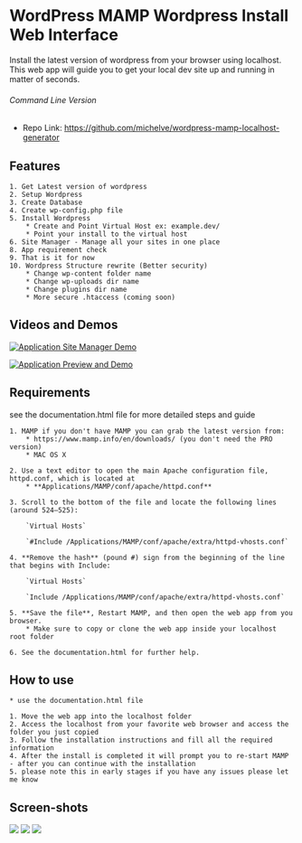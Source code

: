 # WordPress MAMP Wordpress Install Web Interface
Install the latest version of wordpress from your browser using localhost. This web app will guide you to get your local dev site up and running in matter of seconds. 


###### Command Line Version
* Repo Link: https://github.com/michelve/wordpress-mamp-localhost-generator

## Features
	1. Get Latest version of wordpress
	2. Setup Wordpress
	3. Create Database
	4. Create wp-config.php file
	5. Install Wordpress
		* Create and Point Virtual Host ex: example.dev/
		* Point your install to the virtual host
	6. Site Manager - Manage all your sites in one place
	8. App requirement check
	9. That is it for now
	10. Wordpress Structure rewrite (Better security)
		* Change wp-content folder name
		* Change wp-uploads dir name
		* Change plugins dir name
		* More secure .htaccess (coming soon)

## Videos and Demos 

[![Application Site Manager Demo](https://raw.githubusercontent.com/michelve/WordPress-MAMP-Wordpress-Install-Web-Interface-/master/core/images/video-sitemanager.png)](https://www.youtube.com/watch?v=VENQ6TzOGQU "Application Site Manager Demo")

[![Application Preview and Demo](https://raw.githubusercontent.com/michelve/WordPress-MAMP-Wordpress-Install-Web-Interface-/master/core/images/preview.png)](https://www.youtube.com/watch?v=VD76l3K2P2o "Application Preview and Demo")


## Requirements 
see the documentation.html file for more detailed steps and guide 


	1. MAMP if you don't have MAMP you can grab the latest version from: 
		* https://www.mamp.info/en/downloads/ (you don't need the PRO version)
		* MAC OS X

	2. Use a text editor to open the main Apache configuration file, httpd.conf, which is located at
		* **Applications/MAMP/conf/apache/httpd.conf**

	3. Scroll to the bottom of the file and locate the following lines (around 524–525):

		`Virtual Hosts`

		`#Include /Applications/MAMP/conf/apache/extra/httpd-vhosts.conf`

	4. **Remove the hash** (pound #) sign from the beginning of the line that begins with Include:

		`Virtual Hosts`

		`Include /Applications/MAMP/conf/apache/extra/httpd-vhosts.conf`

	5. **Save the file**, Restart MAMP, and then open the web app from you browser.
		* Make sure to copy or clone the web app inside your localhost root folder

	6. See the documentation.html for further help.



## How to use
	* use the documentation.html file 

	1. Move the web app into the localhost folder 
	2. Access the localhost from your favorite web browser and access the folder you just copied
	3. Follow the installation instructions and fill all the required information
	4. After the install is completed it will prompt you to re-start MAMP - after you can continue with the installation
	5. please note this in early stages if you have any issues please let me know


## Screen-shots

<img src="https://raw.githubusercontent.com/michelve/WordPress-MAMP-Wordpress-Install-Web-Interface-/master/core/images/screenshot-1.jpg"/>
<img src="https://raw.githubusercontent.com/michelve/WordPress-MAMP-Wordpress-Install-Web-Interface-/master/core/images/screenshot-2.jpg"/>
<img src="https://raw.githubusercontent.com/michelve/WordPress-MAMP-Wordpress-Install-Web-Interface-/master/core/images/screenshot-3.jpg"/>